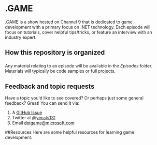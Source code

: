 # .GAME
.GAME is a show hosted on Channel 9 that is dedicated to game development with a primary focus on .NET technology. Each episode will focus on tutorials, cover helpful tips/tricks, or feature an interview with an industry expert. 


## How this repository is organized
###
Any material relating to an episode will be available in the *Episodes* folder. Materials will typically be code samples or full projects. 

## Feedback and topic requests
Have a topic you'd like to see covered? Or perhaps just some general feedback? Great! You can send it via:

1. A [GitHub Issue](https://github.com/staceyhaffner/dotGAME/issues)
1. Twitter at [@yecats131](twitter.com/yecats131)
2. Email dotgame@microsoft.com

##Resources
Here are some helpful resources for learning game development:
